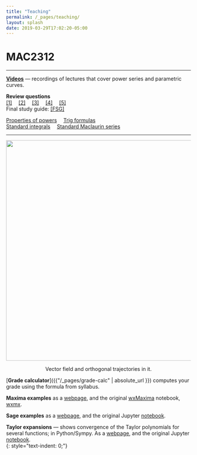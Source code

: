 ```yaml
---
title: "Teaching"
permalink: /_pages/teaching/
layout: splash
date: 2019-03-29T17:02:20-05:00
---
```

<style type="text/css">
figcaption {
    text-align: center;
}

p{
    text-indent: 0;
}
</style>

# MAC2312 

<hr>

[<b>Videos</b>](/_pages/teaching_videos) — recordings of lectures that cover power series and parametric curves.<br>

<b>Review questions</b><br>
[[1]]({{"/assets/pdf/review_1.pdf"}})&emsp;
[[2]]({{"/assets/pdf/review_2.pdf"}})&emsp;
[[3]]({{"/assets/pdf/review_3.pdf"}})&emsp;
[[4]]({{"/assets/pdf/review_4.pdf"}})&emsp;
[[5]]({{"/assets/pdf/review_5.pdf"}})<br>
Final study guide:
[[FSG]]({{"/assets/pdf/review.pdf"}})
<br>

[Properties of powers](/assets/pdf/formulas_powers.pdf)&emsp; [Trig formulas](/assets/pdf/formulas_trig.pdf)&emsp;<br>
[Standard integrals](/assets/pdf/formulas_integrals.pdf)&emsp; [Standard Maclaurin series](/assets/pdf/formulas_series.pdf)&emsp;

<hr>
<p align="center">
<img src="../../assets/images/orth_traj.png" width="600" align="middle">
  <figcaption>Vector field and orthogonal trajectories in it.</figcaption>
</p> 


[**Grade calculator**]({{"/_pages/grade-calc" | absolute_url }}) computes your
grade using the formula from syllabus.<br>


<b>Maxima examples</b> as a [webpage]({{"/assets/maxima.html"}}), and the original [wxMaxima](https://wxmaxima-developers.github.io/wxmaxima/) notebook, [wxmx]({{"/assets/notes.wxmx"}}).<br>


<b>Sage examples</b> as a [webpage]({{"/assets/sage_demo.html"}}), and the original Jupyter [notebook]({{"/assets/sage_demo.ipynb"}}).<br>


<b>Taylor expansions</b> — shows convergence of the Taylor polynomials for several functions; in Python/Sympy. As a [webpage]({{"/assets/taylor.html"}}), and the original Jupyter [notebook]({{"/assets/taylor.ipynb"}}).<br>
{: style="text-indent: 0;"}

